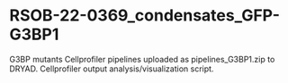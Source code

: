 # RSOB-22-0369_condensates_GFP-G3BP1
G3BP mutants Cellprofiler pipelines uploaded as pipelines_G3BP1.zip to DRYAD.
Cellprofiler output analysis/visualization script.
